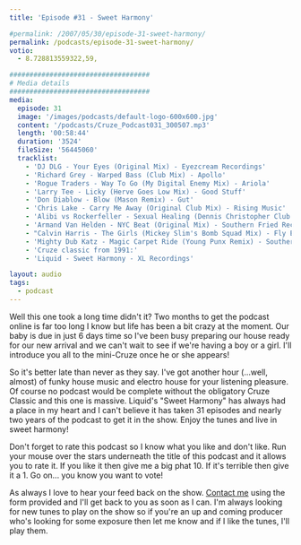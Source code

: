 ```yaml
---
title: 'Episode #31 - Sweet Harmony'

#permalink: /2007/05/30/episode-31-sweet-harmony/
permalink: /podcasts/episode-31-sweet-harmony/
votio:
  - 8.728813559322,59,

###################################
# Media details
###################################
media:
  episode: 31
  image: '/images/podcasts/default-logo-600x600.jpg'
  content: '/podcasts/Cruze_Podcast031_300507.mp3'
  length: '00:58:44'
  duration: '3524'
  fileSize: '56445060'
  tracklist:
    - 'DJ DLG - Your Eyes (Original Mix) - Eyezcream Recordings'
    - 'Richard Grey - Warped Bass (Club Mix) - Apollo'
    - 'Rogue Traders - Way To Go (My Digital Enemy Mix) - Ariola'
    - 'Larry Tee - Licky (Herve Goes Low Mix) - Good Stuff'
    - 'Don Diablow - Blow (Mason Remix) - Gut'
    - 'Chris Lake - Carry Me Away (Original Club Mix) - Rising Music'
    - 'Alibi vs Rockerfeller - Sexual Healing (Dennis Christopher Club Mix) - Gusto'
    - 'Armand Van Helden - NYC Beat (Original Mix) - Southern Fried Recordings'
    - "Calvin Harris - The Girls (Mickey Slim's Bomb Squad Mix) - Fly Eye"
    - 'Mighty Dub Katz - Magic Carpet Ride (Young Punx Remix) - Southern Fried Recordings'
    - 'Cruze classic from 1991:'
    - 'Liquid - Sweet Harmony - XL Recordings'

layout: audio
tags:
  - podcast
---
```


Well this one took a long time didn't it? Two months to get the podcast online is far too long I know but life has been a bit crazy at the moment. Our baby is due in just 6 days time so I've been busy preparing our house ready for our new arrival and we can't wait to see if we're having a boy or a girl. I'll introduce you all to the mini-Cruze once he or she appears!

So it's better late than never as they say. I've got another hour (...well, almost) of funky house music and electro house for your listening pleasure. Of course no podcast would be complete without the obligatory Cruze Classic and this one is massive. Liquid's "Sweet Harmony" has always had a place in my heart and I can't believe it has taken 31 episodes and nearly two years of the podcast to get it in the show. Enjoy the tunes and live in sweet harmony!

Don't forget to rate this podcast so I know what you like and don't like. Run your mouse over the stars underneath the title of this podcast and it allows you to rate it. If you like it then give me a big phat 10. If it's terrible then give it a 1. Go on... you know you want to vote!

As always I love to hear your feed back on the show. [Contact me][1] using the form provided and I'll get back to you as soon as I can. I'm always looking for new tunes to play on the show so if you're an up and coming producer who's looking for some exposure then let me know and if I like the tunes, I'll play them.

[1]: /contact
